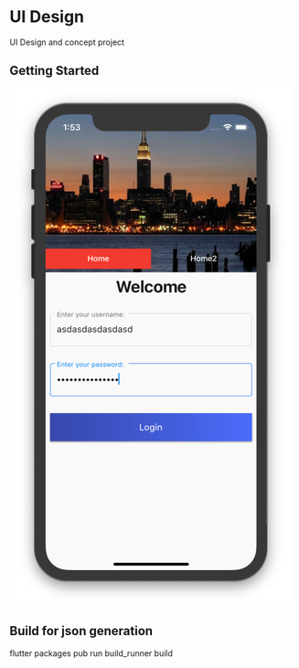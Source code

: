 # UI Design

UI Design and concept project

## Getting Started

![Flutter UI Login](https://github.com/VB10/FlutterUIExample/blob/master/github/login.png?raw=true)

## Build for json generation
flutter packages pub run build_runner build
